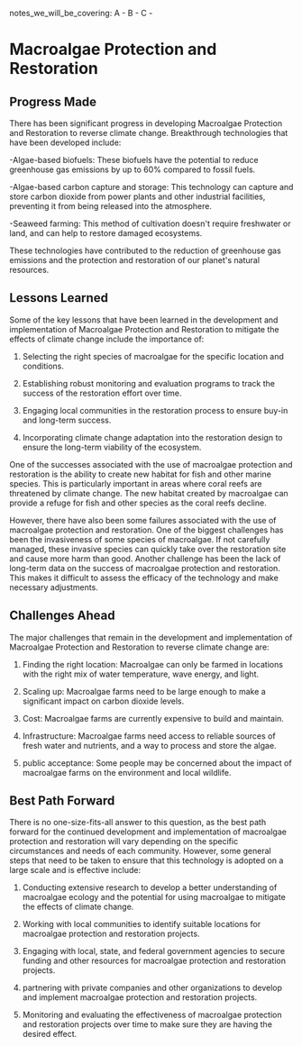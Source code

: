 notes_we_will_be_covering:
A -
B -
C -

# Macroalgae Protection and Restoration

## Progress Made

There has been significant progress in developing Macroalgae Protection and Restoration to reverse climate change. Breakthrough technologies that have been developed include:

-Algae-based biofuels: These biofuels have the potential to reduce greenhouse gas emissions by up to 60% compared to fossil fuels.

-Algae-based carbon capture and storage: This technology can capture and store carbon dioxide from power plants and other industrial facilities, preventing it from being released into the atmosphere.

-Seaweed farming: This method of cultivation doesn't require freshwater or land, and can help to restore damaged ecosystems.

These technologies have contributed to the reduction of greenhouse gas emissions and the protection and restoration of our planet's natural resources.

## Lessons Learned

Some of the key lessons that have been learned in the development and implementation of Macroalgae Protection and Restoration to mitigate the effects of climate change include the importance of:

1. Selecting the right species of macroalgae for the specific location and conditions.

2. Establishing robust monitoring and evaluation programs to track the success of the restoration effort over time.

3. Engaging local communities in the restoration process to ensure buy-in and long-term success.

4. Incorporating climate change adaptation into the restoration design to ensure the long-term viability of the ecosystem.

One of the successes associated with the use of macroalgae protection and restoration is the ability to create new habitat for fish and other marine species. This is particularly important in areas where coral reefs are threatened by climate change. The new habitat created by macroalgae can provide a refuge for fish and other species as the coral reefs decline.

However, there have also been some failures associated with the use of macroalgae protection and restoration. One of the biggest challenges has been the invasiveness of some species of macroalgae. If not carefully managed, these invasive species can quickly take over the restoration site and cause more harm than good. Another challenge has been the lack of long-term data on the success of macroalgae protection and restoration. This makes it difficult to assess the efficacy of the technology and make necessary adjustments.

## Challenges Ahead

The major challenges that remain in the development and implementation of Macroalgae Protection and Restoration to reverse climate change are:

1. Finding the right location: Macroalgae can only be farmed in locations with the right mix of water temperature, wave energy, and light.

2. Scaling up: Macroalgae farms need to be large enough to make a significant impact on carbon dioxide levels.

3. Cost: Macroalgae farms are currently expensive to build and maintain.

4. Infrastructure: Macroalgae farms need access to reliable sources of fresh water and nutrients, and a way to process and store the algae.

5. public acceptance: Some people may be concerned about the impact of macroalgae farms on the environment and local wildlife.

## Best Path Forward

There is no one-size-fits-all answer to this question, as the best path forward for the continued development and implementation of macroalgae protection and restoration will vary depending on the specific circumstances and needs of each community. However, some general steps that need to be taken to ensure that this technology is adopted on a large scale and is effective include:

1. Conducting extensive research to develop a better understanding of macroalgae ecology and the potential for using macroalgae to mitigate the effects of climate change.

2. Working with local communities to identify suitable locations for macroalgae protection and restoration projects.

3. Engaging with local, state, and federal government agencies to secure funding and other resources for macroalgae protection and restoration projects.

4. partnering with private companies and other organizations to develop and implement macroalgae protection and restoration projects.

5. Monitoring and evaluating the effectiveness of macroalgae protection and restoration projects over time to make sure they are having the desired effect.
